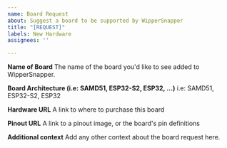 ```yaml
---
name: Board Request
about: Suggest a board to be supported by WipperSnapper
title: "[REQUEST]"
labels: New Hardware
assignees: ''

---
```


**Name of Board**
The name of the board you'd like to see added to WipperSnapper.

**Board Architecture (i.e: SAMD51, ESP32-S2, ESP32, ...)**
i.e: SAMD51, ESP32-S2, ESP32

**Hardware URL**
A link to where to purchase this board

**Pinout URL**
A link to a pinout image, or the board's pin definitions

**Additional context**
Add any other context about the board request here.
